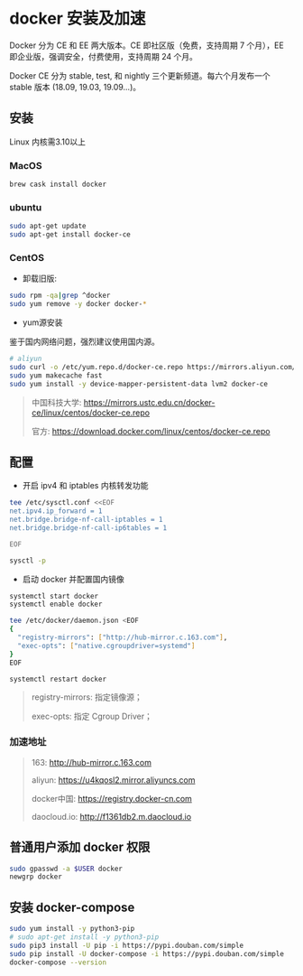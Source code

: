 # docker 安装及加速

Docker 分为 CE 和 EE 两大版本。CE 即社区版（免费，支持周期 7 个月），EE 即企业版，强调安全，付费使用，支持周期 24 个月。

Docker CE 分为 stable, test, 和 nightly 三个更新频道。每六个月发布一个 stable 版本 (18.09, 19.03, 19.09...)。

## 安装

Linux 内核需3.10以上

### MacOS

```bash
brew cask install docker
```

### ubuntu

```bash
sudo apt-get update
sudo apt-get install docker-ce
```

### CentOS

- 卸载旧版:

```bash
sudo rpm -qa|grep ^docker
sudo yum remove -y docker docker-*
```

- yum源安装

鉴于国内网络问题，强烈建议使用国内源。

```bash
# aliyun
sudo curl -o /etc/yum.repo.d/docker-ce.repo https://mirrors.aliyun.com/docker-ce/linux/centos/docker-ce.repo
sudo yum makecache fast
sudo yum install -y device-mapper-persistent-data lvm2 docker-ce
```

> 中国科技大学: <https://mirrors.ustc.edu.cn/docker-ce/linux/centos/docker-ce.repo>
>
> 官方: <https://download.docker.com/linux/centos/docker-ce.repo>

## 配置

- 开启 ipv4 和 iptables 内核转发功能

```bash
tee /etc/sysctl.conf <<EOF
net.ipv4.ip_forward = 1
net.bridge.bridge-nf-call-iptables = 1
net.bridge.bridge-nf-call-ip6tables = 1

EOF

sysctl -p
```

- 启动 docker 并配置国内镜像

```bash
systemctl start docker
systemctl enable docker

tee /etc/docker/daemon.json <EOF
{
  "registry-mirrors": ["http://hub-mirror.c.163.com"],
  "exec-opts": ["native.cgroupdriver=systemd"]
}
EOF

systemctl restart docker
```

> registry-mirrors: 指定镜像源；
>
> exec-opts: 指定 Cgroup Driver；

### 加速地址

> 163: <http://hub-mirror.c.163.com>
>
> aliyun: <https://u4kqosl2.mirror.aliyuncs.com>
>
> docker中国: <https://registry.docker-cn.com>
>
> daocloud.io: <http://f1361db2.m.daocloud.io>

## 普通用户添加 docker 权限

```bash
sudo gpasswd -a $USER docker
newgrp docker
```

## 安装 docker-compose

```bash
sudo yum install -y python3-pip
# sudo apt-get install -y python3-pip
sudo pip3 install -U pip -i https://pypi.douban.com/simple
sudo pip install -U docker-compose -i https://pypi.douban.com/simple
docker-compose --version
```
